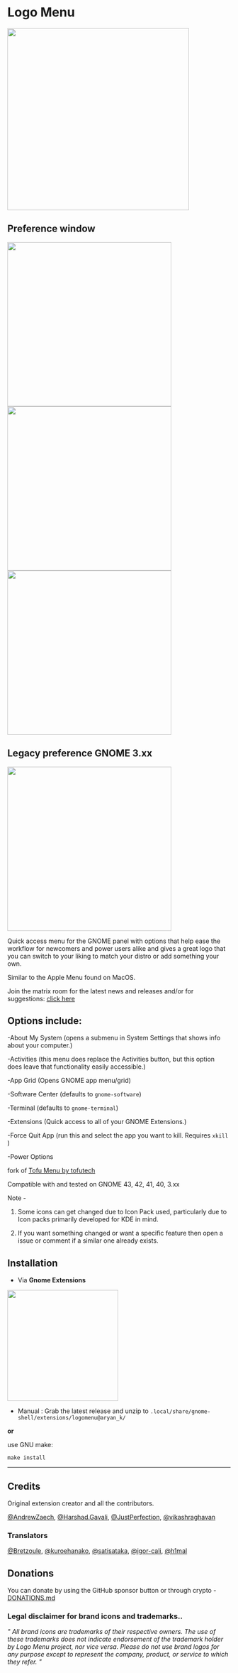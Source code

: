 # Logo Menu


<img src="https://github.com/Aryan20/Logomenu/blob/main/screenshots/screenshot2.png" width=410>

<br>

## Preference window

<img src="https://github.com/Aryan20/Logomenu/blob/main/screenshots/screenshot_42_1.png" width=370>
<img src="https://github.com/Aryan20/Logomenu/blob/main/screenshots/screenshot_42_2.png" width=370>
<img src="https://github.com/Aryan20/Logomenu/blob/main/screenshots/screenshot_42_3.png" width=370>

## Legacy preference GNOME 3.xx

<img src="https://github.com/Aryan20/Logomenu/blob/main/screenshots/screenshot1.png" width=370>

Quick access menu for the GNOME panel with options that help ease the workflow for newcomers and power users alike and gives a great logo that you can switch to your liking to match your distro or add something your own.

Similar to the Apple Menu found on MacOS.

Join the matrix room for the latest news and releases and/or for suggestions: [click here](https://matrix.to/#/#logo-menu:matrix.org)


## Options include:

-About My System (opens a submenu in System Settings that shows info about your computer.)


-Activities (this menu does replace the Activities button, but this option does leave that functionality easily accessible.)

-App Grid (Opens GNOME app menu/grid)

-Software Center (defaults to `gnome-software`)

-Terminal (defaults to `gnome-terminal`)

-Extensions (Quick access to all of your GNOME Extensions.)

-Force Quit App (run this and select the app you want to kill. Requires `xkill` )

-Power Options

fork of [Tofu Menu by tofutech](https://github.com/tofutech/tofumenu)

Compatible with and tested on GNOME 43, 42, 41, 40, 3.xx

Note - 
1) Some icons can get changed due to Icon Pack used, particularly due to Icon packs primarily developed for KDE in mind.

2) If you want something changed or want a specific feature then open a issue or comment if a similar one already exists.


## Installation

*  Via **Gnome Extensions**
 
[<img src="https://user-images.githubusercontent.com/34372791/156869424-2d2e7519-726c-45e6-88e0-91266e92b7f2.png" width=250>](https://extensions.gnome.org/extension/4451/logo-menu/)


* Manual : Grab the latest release and unzip to `.local/share/gnome-shell/extensions/logomenu@aryan_k/`

**or**

use GNU make:

    make install


***

## Credits
Original extension creator and all the contributors.

[@AndrewZaech](https://github.com/AndrewZaech), [@Harshad.Gavali](https://gitlab.com/harshadgavali), [@JustPerfection](https://gitlab.com/justperfection.channel), [@vikashraghavan](https://github.com/vikashraghavan)

### Translators
[@Bretzoule](https://github.com/Bretzoule), [@kuroehanako](https://github.com/kuroehanako), [@satisataka](https://github.com/satisataka), [@igor-cali](https://github.com/igor-cali), [@h1mal](https://github.com/h1mal)

## Donations
You can donate by using the GitHub sponsor button or through crypto - [DONATIONS.md](https://github.com/Aryan20/Logomenu/blob/main/DONATIONS.md)

### Legal disclaimer for brand icons and trademarks..


*" All brand icons are trademarks of their respective owners. The use of these trademarks does not indicate endorsement of the trademark holder by Logo Menu project, nor vice versa. Please do not use brand logos for any purpose except to represent the company, product, or service to which they refer. "*
